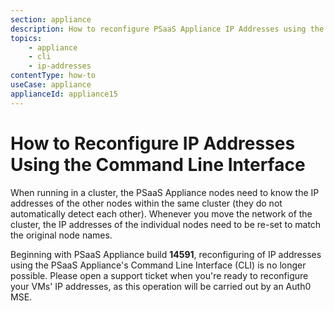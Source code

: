 ```yaml
---
section: appliance
description: How to reconfigure PSaaS Appliance IP Addresses using the CLI
topics:
    - appliance
    - cli
    - ip-addresses
contentType: how-to
useCase: appliance
applianceId: appliance15
---
```


# How to Reconfigure IP Addresses Using the Command Line Interface

When running in a cluster, the PSaaS Appliance nodes need to know the IP addresses of the other nodes within the same cluster (they do not automatically detect each other). Whenever you move the network of the cluster, the IP addresses of the individual nodes need to be re-set to match the original node names.

Beginning with PSaaS Appliance build **14591**, reconfiguring of IP addresses using the PSaaS Appliance's Command Line Interface (CLI) is no longer possible. Please open a support ticket when you're ready to reconfigure your VMs' IP addresses, as this operation will be carried out by an Auth0 MSE.
